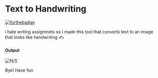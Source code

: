 # Text to Handwriting

[![forthebadge](https://forthebadge.com/images/badges/made-with-javascript.svg)](https://forthebadge.com)

i hate writing assignmets so i made this tool that converts text to an image that looks like handwriting ✍️

#### Output
![N/S](https://vaibhavpratapsingh.com/github/assets/text-to-handwriting/image.png)

Bye! Have fun 
